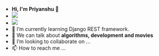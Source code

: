 - **Hi, I'm Priyanshu** :wave:
- ![](https://visitor-badge.laobi.icu/badge?page_id=CharalambosIoannou.CharalambosIoannou)
- ![](https://c.tenor.com/PXZw5pZ-Hz4AAAAC/panic-attack-gendry.gif)
- 🌱 I’m currently learning Django REST framework.
- :speech_balloon: We can talk about **algorithms, development and movies**
- 💞️ I’m looking to collaborate on ...
- 📫 How to reach me ...

<!---
gitnoober/gitnoober is a ✨ special ✨ repository because its `README.md` (this file) appears on your GitHub profile.
You can click the Preview link to take a look at your changes.
--->
